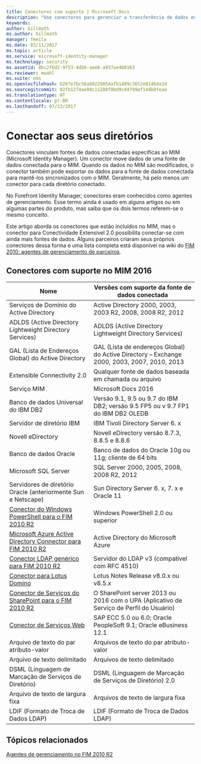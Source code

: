 ```yaml
---
title: Conectores com suporte | Microsoft Docs
description: "Use conectores para gerenciar a transferência de dados entre o MIM e os diretórios."
keywords: 
author: billmath
ms.author: billmath
manager: femila
ms.date: 03/11/2017
ms.topic: article
ms.service: microsoft-identity-manager
ms.technology: security
ms.assetid: 8bc2f6d2-9f53-4db6-aee6-a937ae468163
ms.reviewer: mwahl
ms.suite: ems
ms.openlocfilehash: b26fe7bc56ab8229054afb1409c3652e81464a3d
ms.sourcegitcommit: 02fb1274ae0dc11288f8bd9cd4799af144b8feae
ms.translationtype: HT
ms.contentlocale: pt-BR
ms.lasthandoff: 07/13/2017
---
```

# Conectar aos seus diretórios
<a id="connect-to-your-directories" class="xliff"></a>

Conectores vinculam fontes de dados conectadas específicas ao MIM (Microsoft Identity Manager). Um conector move dados de uma fonte de dados conectada para o MIM. Quando os dados no MIM são modificados, o conector também pode exportar os dados para a fonte de dados conectada para mantê-los sincronizados com o MIM. Geralmente, há pelo menos um conector para cada diretório conectado.

No Forefront Identity Manager, conectores eram conhecidos como agentes de gerenciamento. Esse termo ainda é usado em alguns artigos ou em algumas partes do produto, mas saiba que os dois termos referem-se o mesmo conceito.

Este artigo aborda os conectores que estão incluídos no MIM, mas o conector para Conectividade Extensível 2.0 possibilita conectar-se com ainda mais fontes de dados. Alguns parceiros criaram seus próprios conectores dessa forma e uma lista completa está disponível na wiki do [FIM 2010: agentes de gerenciamento de parceiros](http://social.technet.microsoft.com/wiki/contents/articles/1589.fim-2010-management-agents-from-partners.aspx).

## Conectores com suporte no MIM 2016
<a id="supported-connectors-in-mim-2016" class="xliff"></a>

| Nome | Versões com suporte da fonte de dados conectada |
| ---- | ----------------------------------------------- |
| Serviços de Domínio do Active Directory | Active Directory 2000, 2003, 2003 R2, 2008, 2008 R2, 2012 |
| ADLDS (Active Directory Lightweight Directory Services) | ADLDS (Active Directory Lightweight Directory Services) |
| GAL (Lista de Endereços Global) do Active Directory | GAL (Lista de endereços Global) do Active Directory – Exchange 2000, 2003, 2007, 2010, 2013 |
| Extensible Connectivity 2.0 | Qualquer fonte de dados baseada em chamada ou arquivo |
| Serviço MIM | Microsoft Docs 2016 |
| Banco de dados Universal do IBM DB2 | Versão 9.1, 9.5 ou 9.7 do IBM DB2; versão 9.5 FP5 ou v 9.7 FP1 do IBM DB2 OLEDB |
| Servidor de diretório IBM | IBM Tivoli Directory Server 6. x |
| Novell eDirectory | Novell eDirectory versão 8.7.3, 8.8.5 e 8.8.6 |
| Banco de dados Oracle | Banco de dados do Oracle 10g ou 11g; cliente de 64 bits |
| Microsoft SQL Server | SQL Server 2000, 2005, 2008, 2008 R2, 2012 |
| Servidores de diretório Oracle (anteriormente Sun e Netscape) | Sun Directory Server 6. x, 7. x e Oracle 11 |
| [Conector do Windows PowerShell para o FIM 2010 R2](https://msdn.microsoft.com/en-us/library/dn640417.aspx) | Windows PowerShell 2.0 ou superior |
| [Microsoft Azure Active Directory Connector para FIM 2010 R2](https://msdn.microsoft.com/en-us/library/dn511001.aspx) | Active Directory do Microsoft Azure |
| [Conector LDAP genérico para FIM 2010 R2](https://msdn.microsoft.com/en-us/library/dn510997.aspx) | Servidor do LDAP v3 (compatível com RFC 4510) |
| [Conector para Lotus Domino](https://msdn.microsoft.com/en-us/library/hh859750.aspx) | Lotus Notes Release v8.0.x ou v8.5.x |
| [Conector de Serviços do SharePoint para o FIM 2010 R2](https://msdn.microsoft.com/en-us/library/dn511003.aspx) | O SharePoint server 2013 ou 2016 com o UPA (Aplicativo de Serviço de Perfil do Usuário) |
| [Conector de Serviços Web](https://www.microsoft.com/en-us/download/details.aspx?id=51495) | SAP ECC 5.0 ou 6.0; Oracle PeopleSoft 9.1; Oracle eBusiness 12.1 |
| Arquivo de texto do par atributo-valor | Arquivos de texto do par atributo-valor |
| Arquivo de texto delimitado | Arquivos de texto delimitado |
| DSML (Linguagem de Marcação de Serviços de Diretório) | DSML (Linguagem de Marcação de Serviços de Diretório) 2.0 |
| Arquivo de texto de largura fixa | Arquivos de texto de largura fixa |
| LDIF (Formato de Troca de Dados LDAP) | LDIF (Formato de Troca de Dados LDAP) |

## Tópicos relacionados
<a id="related-topics" class="xliff"></a>

[Agentes de gerenciamento no FIM 2010 R2](https://technet.microsoft.com/library/jj133885.aspx)

